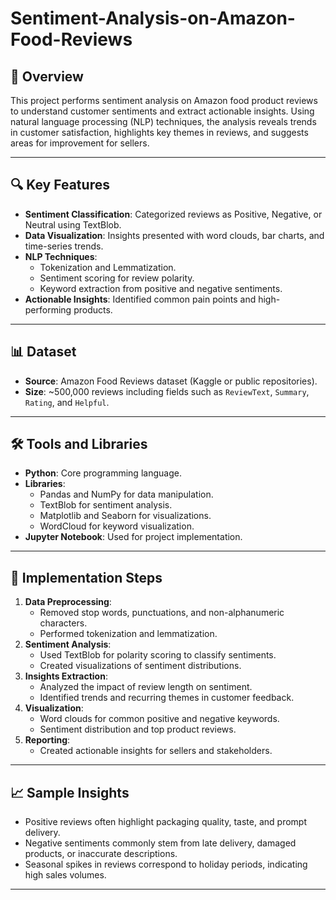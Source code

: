 # Sentiment-Analysis-on-Amazon-Food-Reviews

## 📜 Overview
This project performs sentiment analysis on Amazon food product reviews to understand customer sentiments and extract actionable insights. Using natural language processing (NLP) techniques, the analysis reveals trends in customer satisfaction, highlights key themes in reviews, and suggests areas for improvement for sellers.

---

## 🔍 Key Features
- **Sentiment Classification**: Categorized reviews as Positive, Negative, or Neutral using TextBlob.
- **Data Visualization**: Insights presented with word clouds, bar charts, and time-series trends.
- **NLP Techniques**:
  - Tokenization and Lemmatization.
  - Sentiment scoring for review polarity.
  - Keyword extraction from positive and negative sentiments.
- **Actionable Insights**: Identified common pain points and high-performing products.

---

## 📊 Dataset
- **Source**: Amazon Food Reviews dataset (Kaggle or public repositories).
- **Size**: ~500,000 reviews including fields such as `ReviewText`, `Summary`, `Rating`, and `Helpful`.

---

## 🛠️ Tools and Libraries
- **Python**: Core programming language.
- **Libraries**:
  - Pandas and NumPy for data manipulation.
  - TextBlob for sentiment analysis.
  - Matplotlib and Seaborn for visualizations.
  - WordCloud for keyword visualization.
- **Jupyter Notebook**: Used for project implementation.

---

## 🚀 Implementation Steps
1. **Data Preprocessing**:
   - Removed stop words, punctuations, and non-alphanumeric characters.
   - Performed tokenization and lemmatization.
2. **Sentiment Analysis**:
   - Used TextBlob for polarity scoring to classify sentiments.
   - Created visualizations of sentiment distributions.
3. **Insights Extraction**:
   - Analyzed the impact of review length on sentiment.
   - Identified trends and recurring themes in customer feedback.
4. **Visualization**:
   - Word clouds for common positive and negative keywords.
   - Sentiment distribution and top product reviews.
5. **Reporting**:
   - Created actionable insights for sellers and stakeholders.

---

## 📈 Sample Insights
- Positive reviews often highlight packaging quality, taste, and prompt delivery.
- Negative sentiments commonly stem from late delivery, damaged products, or inaccurate descriptions.
- Seasonal spikes in reviews correspond to holiday periods, indicating high sales volumes.

---


